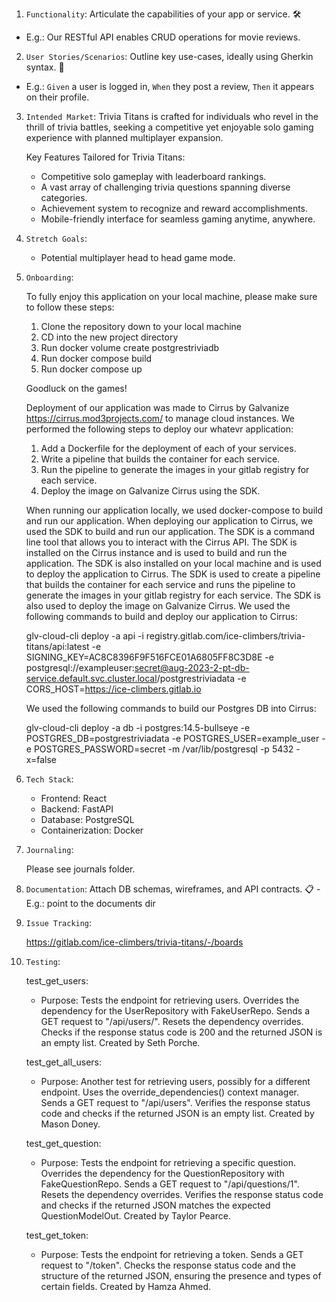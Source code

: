 1. `Functionality`: Articulate the capabilities of your app or service. :hammer_and_wrench:

- E.g.: Our RESTful API enables CRUD operations for movie reviews.

2. `User Stories/Scenarios`: Outline key use-cases, ideally using Gherkin syntax. :cucumber:

- E.g.: `Given` a user is logged in, `When` they post a review, `Then` it appears on their profile.

3. `Intended Market`:
   Trivia Titans is crafted for individuals who revel in the thrill of trivia battles, seeking a competitive yet enjoyable solo gaming experience with planned multiplayer expansion.

   Key Features Tailored for Trivia Titans:

   - Competitive solo gameplay with leaderboard rankings.
   - A vast array of challenging trivia questions spanning diverse categories.
   - Achievement system to recognize and reward accomplishments.
   - Mobile-friendly interface for seamless gaming anytime, anywhere.

4. `Stretch Goals`:

   - Potential multiplayer head to head game mode.

5. `Onboarding`:

   To fully enjoy this application on your local machine, please make sure to follow these steps:

   1. Clone the repository down to your local machine
   2. CD into the new project directory
   3. Run docker volume create postgrestriviadb
   4. Run docker compose build
   5. Run docker compose up

   Goodluck on the games!

   Deployment of our application was made to Cirrus by Galvanize https://cirrus.mod3projects.com/ to manage cloud instances.
   We performed the following steps to deploy our whatevr application:

   1. Add a Dockerfile for the deployment of each of your services.
   2. Write a pipeline that builds the container for each service.
   3. Run the pipeline to generate the images in your gitlab registry for each service.
   4. Deploy the image on Galvanize Cirrus using the SDK.

   When running our application locally, we used docker-compose to build and run our application. When deploying our application to Cirrus, we used the SDK to build and run our application. The SDK is a command line tool that allows you to interact with the Cirrus API. The SDK is installed on the Cirrus instance and is used to build and run the application. The SDK is also installed on your local machine and is used to deploy the application to Cirrus. The SDK is used to create a pipeline that builds the container for each service and runs the pipeline to generate the images in your gitlab registry for each service. The SDK is also used to deploy the image on Galvanize Cirrus.
   We used the following commands to build and deploy our application to Cirrus:

   glv-cloud-cli deploy -a api -i registry.gitlab.com/ice-climbers/trivia-titans/api:latest -e SIGNING_KEY=AC8C8396F9F516FCE01A6805FF8C3D8E -e postgresql://exampleuser:secret@aug-2023-2-pt-db-service.default.svc.cluster.local/postgrestriviadata -e CORS_HOST=https://ice-climbers.gitlab.io

   We used the following commands to build our Postgres DB into Cirrus:

   glv-cloud-cli deploy -a db -i postgres:14.5-bullseye -e POSTGRES_DB=postgrestriviadata -e POSTGRES_USER=example_user -e POSTGRES_PASSWORD=secret -m /var/lib/postgresql -p 5432 -x=false

6. `Tech Stack`:

   - Frontend: React
   - Backend: FastAPI
   - Database: PostgreSQL
   - Containerization: Docker

7. `Journaling`:

   Please see journals folder.

8. `Documentation`: Attach DB schemas, wireframes, and API contracts. :clipboard:
   -E.g.: point to the documents dir

9. `Issue Tracking`:

   https://gitlab.com/ice-climbers/trivia-titans/-/boards

10. `Testing`:

    test_get_users:

    - Purpose: Tests the endpoint for retrieving users. Overrides the dependency for the UserRepository with FakeUserRepo. Sends a GET request to "/api/users/". Resets the dependency overrides. Checks if the response status code is 200 and the returned JSON is an empty list. Created by Seth Porche.

    test_get_all_users:

    - Purpose: Another test for retrieving users, possibly for a different endpoint. Uses the override_dependencies() context manager. Sends a GET request to "/api/users". Verifies the response status code and checks if the returned JSON is an empty list. Created by Mason Doney.

    test_get_question:

    - Purpose: Tests the endpoint for retrieving a specific question. Overrides the dependency for the QuestionRepository with FakeQuestionRepo. Sends a GET request to "/api/questions/1". Resets the dependency overrides. Verifies the response status code and checks if the returned JSON matches the expected QuestionModelOut. Created by Taylor Pearce.

    test_get_token:

    - Purpose: Tests the endpoint for retrieving a token. Sends a GET request to "/token". Checks the response status code and the structure of the returned JSON, ensuring the presence and types of certain fields. Created by Hamza Ahmed.

